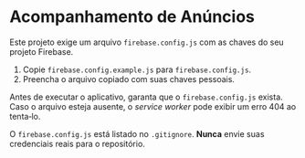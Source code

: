 # Acompanhamento de Anúncios

Este projeto exige um arquivo `firebase.config.js` com as chaves do seu projeto Firebase.

1. Copie `firebase.config.example.js` para `firebase.config.js`.
2. Preencha o arquivo copiado com suas chaves pessoais.

Antes de executar o aplicativo, garanta que o `firebase.config.js` exista. Caso o arquivo esteja ausente, o *service worker* pode exibir um erro 404 ao tenta‑lo.

O `firebase.config.js` está listado no `.gitignore`. **Nunca** envie suas credenciais reais para o repositório.
